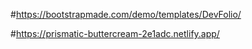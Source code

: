 ﻿#https://bootstrapmade.com/demo/templates/DevFolio/
 
#https://prismatic-buttercream-2e1adc.netlify.app/
